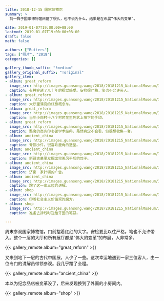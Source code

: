 ```yaml
---
title: 2018-12-15 国家博物馆
summary: >
  前一阵子国家博物馆闭馆了很久，也不说为什么，结果是在布展“伟大的变革”。

date: 2019-01-07T19:00:00+08:00
lastmod: 2019-01-07T19:00:00+08:00
draft: false
math: false

authors: ["Butters"]
tags: ["照片", "2018"]
categories: []

gallery_thumb_suffix: "!medium"
gallery_original_suffix: "!original"
gallery_item:
- album: great_reform
  image_src: http://images.guansong.wang/2018/20181215_NationalMuseum/IMG_20181215_135435.jpg
  caption: 有种穿越了几十年的视觉感受。安检很严格，笔也不允许带入。
- album: great_reform
  image_src: http://images.guansong.wang/2018/20181215_NationalMuseum/IMG_20181215_135914.jpg
  caption: 大厅里漂亮的红旗概念车。
- album: great_reform
  image_src: http://images.guansong.wang/2018/20181215_NationalMuseum/IMG_20181215_140533.jpg
  caption: 当年小岗村十八个村民在生死状上按下的手印。
- album: great_reform
  image_src: http://images.guansong.wang/2018/20181215_NationalMuseum/IMG_20181215_141649.jpg
  caption: 整套的商务印书馆学术经典，虽然肯定不会看，但很想收集一套。
- album: ancient_china
  image_src: http://images.guansong.wang/2018/20181215_NationalMuseum/IMG_20181215_152522.jpg
  caption: 青铜小件，很喜欢鹿角的造型。
- album: ancient_china
  image_src: http://images.guansong.wang/2018/20181215_NationalMuseum/IMG_20181215_161434.jpg
  caption: 新疆古墓里发掘出完美风干后的饺子。
- album: ancient_china
  image_src: http://images.guansong.wang/2018/20181215_NationalMuseum/IMG_20181215_163453.jpg
  caption: 济南一家针铺的广告。
- album: ancient_china
  image_src: http://images.guansong.wang/2018/20181215_NationalMuseum/IMG_20181215_161856.jpg
  caption: 蹭了这一家三位的讲解。
- album: shop
  image_src: http://images.guansong.wang/2018/20181215_NationalMuseum/IMG_20181215_171329.jpg
  caption: 印着社会主义价值观的魔方。
- album: shop
  image_src: http://images.guansong.wang/2018/20181215_NationalMuseum/IMG_20181215_171501.jpg
  caption: 准备去拆线时送给牙医的笔袋。

---
```


周末参观国家博物馆，门前摆着红红的大字。安检要比以往严格，笔也不允许带入。整个一层的大厅和所有展厅都是“伟大的变革”的布展，人非常多。

{{< gallery_remote album="great_reform" >}}

又来到地下一层的古代中国展，人少了一些。这次幸运地遇到一家三位客人，由一位专门的讲解员带领参观。我几乎蹭了全程。

{{< gallery_remote album="ancient_china" >}}

本以为纪念品店被变革没了，后来发现换到了外面的小房间内。

{{< gallery_remote album="shop" >}}